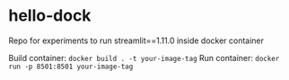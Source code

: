 # hello-dock
Repo for experiments to run streamlit==1.11.0 inside docker container

Build container: `docker build . -t your-image-tag`
Run container: `docker run -p 8501:8501 your-image-tag`
